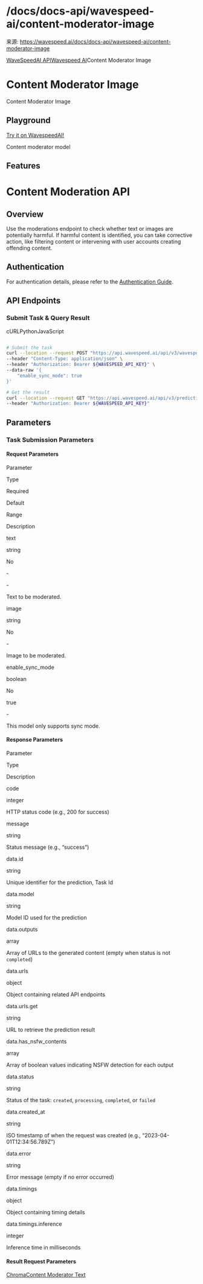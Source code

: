 # /docs/docs-api/wavespeed-ai/content-moderator-image

来源: https://wavespeed.ai/docs/docs-api/wavespeed-ai/content-moderator-image

[WaveSpeedAI API](/docs/docs-api/webhooks "WaveSpeedAI API")[Wavespeed AI](/docs/docs-api/wavespeed-ai/any-llm "Wavespeed AI")Content Moderator Image

# Content Moderator Image

Content Moderator Image

## Playground[](#playground)

[Try it on WavespeedAI!](https://wavespeed.ai/models/wavespeed-ai/content-moderator/image)

Content moderator model

## Features[](#features)

# Content Moderation API

## Overview[](#overview)

Use the moderations endpoint to check whether text or images are potentially harmful. If harmful content is identified, you can take corrective action, like filtering content or intervening with user accounts creating offending content.

## Authentication[](#authentication)

For authentication details, please refer to the [Authentication Guide](/docs/docs-authentication).

## API Endpoints[](#api-endpoints)

### Submit Task & Query Result[](#submit-task--query-result)

cURLPythonJavaScript

```bash

# Submit the task
curl --location --request POST "https://api.wavespeed.ai/api/v3/wavespeed-ai/content-moderator/image" \
--header "Content-Type: application/json" \
--header "Authorization: Bearer ${WAVESPEED_API_KEY}" \
--data-raw '{
    "enable_sync_mode": true
}'

# Get the result
curl --location --request GET "https://api.wavespeed.ai/api/v3/predictions/${requestId}/result" \
--header "Authorization: Bearer ${WAVESPEED_API_KEY}"
```

## Parameters[](#parameters)

### Task Submission Parameters[](#task-submission-parameters)

#### Request Parameters[](#request-parameters)

Parameter

Type

Required

Default

Range

Description

text

string

No

\-

\-

Text to be moderated.

image

string

No

\-

Image to be moderated.

enable\_sync\_mode

boolean

No

true

\-

This model only supports sync mode.

#### Response Parameters[](#response-parameters)

Parameter

Type

Description

code

integer

HTTP status code (e.g., 200 for success)

message

string

Status message (e.g., “success”)

data.id

string

Unique identifier for the prediction, Task Id

data.model

string

Model ID used for the prediction

data.outputs

array

Array of URLs to the generated content (empty when status is not `completed`)

data.urls

object

Object containing related API endpoints

data.urls.get

string

URL to retrieve the prediction result

data.has\_nsfw\_contents

array

Array of boolean values indicating NSFW detection for each output

data.status

string

Status of the task: `created`, `processing`, `completed`, or `failed`

data.created\_at

string

ISO timestamp of when the request was created (e.g., “2023-04-01T12:34:56.789Z”)

data.error

string

Error message (empty if no error occurred)

data.timings

object

Object containing timing details

data.timings.inference

integer

Inference time in milliseconds

#### Result Request Parameters[](#result-request-parameters)

[Chroma](/docs/docs-api/wavespeed-ai/chroma "Chroma")[Content Moderator Text](/docs/docs-api/wavespeed-ai/content-moderator-text "Content Moderator Text")
